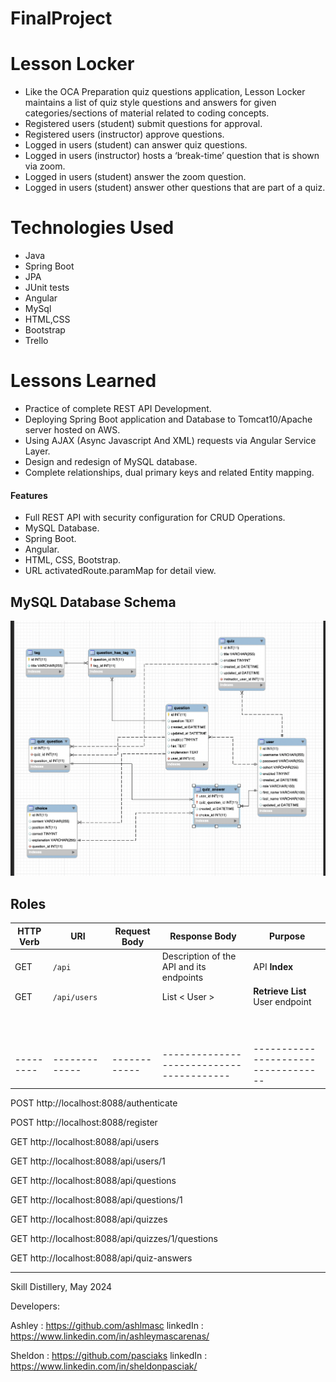 # FinalProject

# Lesson Locker

- Like the OCA Preparation quiz questions application, Lesson Locker maintains a list of quiz style questions and answers for given categories/sections of material related to coding concepts.
- Registered users (student) submit questions for approval.
- Registered users (instructor) approve questions.
- Logged in users (student) can answer quiz questions.
- Logged in users (instructor) hosts a ‘break-time’ question that is shown via zoom.
- Logged in users (student) answer the zoom question.
- Logged in users (student) answer other questions that are part of a quiz.

# Technologies Used

- Java
- Spring Boot
- JPA
- JUnit tests
- Angular
- MySql
- HTML,CSS
- Bootstrap
- Trello

# Lessons Learned

- Practice of complete REST API Development.
- Deploying Spring Boot application and Database to Tomcat10/Apache server hosted on AWS.
- Using AJAX (Async Javascript And XML) requests via Angular Service Layer.
- Design and redesign of MySQL database.
- Complete relationships, dual primary keys and related Entity mapping.

#### Features

- Full REST API with security configuration for CRUD Operations.
- MySQL Database.
- Spring Boot.
- Angular.
- HTML, CSS, Bootstrap.
- URL activatedRoute.paramMap for detail view.

## MySQL Database Schema

![DB Schema](lldb-diagram.png)

## Roles

| HTTP Verb | URI           | Request Body | Response Body                            | Purpose                             |
| --------- | ------------- | ------------ | ---------------------------------------- | ----------------------------------- |
| GET       | `/api`        |              | Description of the API and its endpoints | API **Index**                       |
| GET       | `/api/users ` |              | List < User >                            | **Retrieve** **List** User endpoint |
|           |               |              |                                          |                                     |
|           |               |              |                                          |                                     |
|           |               |              |                                          |                                     |
|           |               |              |                                          |                                     |
|           |               |              |                                          |                                     |
|           |               |              |                                          |                                     |
|           |               |              |                                          |                                     |
|           |               |              |                                          |                                     |
|           |               |              |                                          |                                     |
|           |               |              |                                          |                                     |
| --------- | ------------- | ------------ | ---------------------------------------- | ----------------------------------- |

POST
http://localhost:8088/authenticate

POST
http://localhost:8088/register

GET
http://localhost:8088/api/users

GET
http://localhost:8088/api/users/1

GET
http://localhost:8088/api/questions

GET
http://localhost:8088/api/questions/1

GET
http://localhost:8088/api/quizzes

GET
http://localhost:8088/api/quizzes/1/questions

GET
http://localhost:8088/api/quiz-answers

<hr>

Skill Distillery, May 2024

Developers:

Ashley : https://github.com/ashlmasc
linkedIn : https://www.linkedin.com/in/ashleymascarenas/

Sheldon : https://github.com/pasciaks
linkedIn : https://www.linkedin.com/in/sheldonpasciak/
